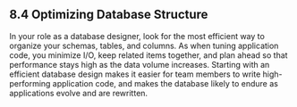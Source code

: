 ## 8.4 Optimizing Database Structure

In your role as a database designer, look for the most efficient way to organize your schemas, tables, and columns. As when tuning application code, you minimize I/O, keep related items together, and plan ahead so that performance stays high as the data volume increases. Starting with an efficient database design makes it easier for team members to write high-performing application code, and makes the database likely to endure as applications evolve and are rewritten. 